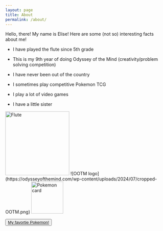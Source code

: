 ```yaml
---
layout: page
title: About
permalink: /about/
---
```


Hello, there! My name is Elise! Here are some (not so) interesting facts about me!

- I have played the flute since 5th grade

- This is my 9th year of doing Odyssey of the Mind (creativity/problem solving competition)

- I have never been out of the country

- I sometimes play competitive Pokemon TCG 

- I play a lot of video games

- I have a little sister

<img src="{{site.baseurl}}/images/Flute.png" alt="Flute" width="200">
![OOTM logo](https://odysseyofthemind.com/wp-content/uploads/2024/07/cropped-OOTM.png)
<img src="{{site.baseurl}}/images/PokemonCard.png" alt="Pokemon card" width="100">

<button><a href="https://www.pokemon.com/us/pokedex/ditto">My favortie Pokemon!</a></button>
